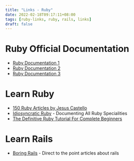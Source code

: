 ```yaml
---
title: "Links - Ruby"
date: 2022-02-18T09:17:11+08:00
tags: [ruby-links, ruby, rails, links]
draft: false
---
```


# Ruby Official Documentation
* [Ruby Documentation 1](https://www.rubydoc.info/stdlib/core/index)
* [Ruby Documentation 2](http://ruby-doc.org/)
* [Ruby Documentation 3](https://devdocs.io/ruby/)

# Learn Ruby
* [150 Ruby Articles by Jesus Castello](https://www.rubyguides.com/ruby-post-index/)
* [Idiosyncratic Ruby](https://idiosyncratic-ruby.com/) - Documenting All Ruby Specialities
* [The Definitive Ruby Tutorial For Complete Beginners](https://www.rubyguides.com/ruby-tutorial/)

# Learn Rails
* [Boring Rails](https://boringrails.com/) - Direct to the point articles about rails
